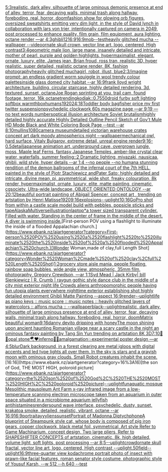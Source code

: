 [5:3](https://www.ebank.nz/aiartgenerator?category=5%3A3)[realistic, dark alley, silhouette of large ominous demonic presence at end of alley, terror, fear, decaying walls, minimal trash along hallway, foreboding, real, horror, doom](https://www.ebank.nz/aiartgenerator?category=realistic%2C%2520dark%2520alley%2C%2520silhouette%2520of%2520large%2520ominous%2520demonic%2520presence%2520at%2520end%2520of%2520alley%2C%2520terror%2C%2520fear%2C%2520decaying%2520walls%2C%2520minimal%2520trash%2520along%2520hallway%2C%2520foreboding%2C%2520real%2C%2520horror%2C%2520doom)[fashion show for glowing orb figures, oversized sweatshirts emitting very dim light, in the style of David lynch in collaboration with lars von trier, intentionally captured on camera in 2049, post processed to enhance quality, film grain, film equipment, aura lighting, octane render —ar 4:3](https://www.ebank.nz/aiartgenerator?category=fashion%2520show%2520for%2520glowing%2520orb%2520figures%2C%2520oversized%2520sweatshirts%2520emitting%2520very%2520dim%2520light%2C%2520in%2520the%2520style%2520of%2520David%2520lynch%2520in%2520collaboration%2520with%2520lars%2520von%2520trier%2C%2520intentionally%2520captured%2520on%2520camera%2520in%25202049%2C%2520post%2520processed%2520to%2520enhance%2520quality%2C%2520film%2520grain%2C%2520film%2520equipment%2C%2520aura%2520lighting%2C%2520octane%2520render%2520%E2%80%94ar%25204%3A3)[ghibli](https://www.ebank.nz/aiartgenerator?category=ghibli)[1](https://www.ebank.nz/aiartgenerator?category=1)[2](https://www.ebank.nz/aiartgenerator?category=2)[16:9](https://www.ebank.nz/aiartgenerator?category=16%3A9)[16:9](https://www.ebank.nz/aiartgenerator?category=16%3A9)[mob](https://www.ebank.nz/aiartgenerator?category=mob)[--test](https://www.ebank.nz/aiartgenerator?category=--test)[heavily glitched mucha --wallpaper --video](https://www.ebank.nz/aiartgenerator?category=heavily%2520glitched%2520mucha%2520--wallpaper%2520--video)[ornate skull crown, vector line art, logo, centered, High contrast](https://www.ebank.nz/aiartgenerator?category=ornate%2520skull%2520crown%2C%2520vector%2520line%2520art%2C%2520logo%2C%2520centered%2C%2520High%2520contrast)[3:4](https://www.ebank.nz/aiartgenerator?category=3%3A4)[geometric male lion, large mane, insanely detailed and intricate, mother of pearl, purple and golden highlights, hypermaximalist, elegant, ornate, luxury, elite, James jean, Brian froud, ross tran, realistic 3D, hyper realistic, super detailed, realistic octane render, 8K, fashion photography](https://www.ebank.nz/aiartgenerator?category=geometric%2520male%2520lion%2C%2520large%2520mane%2C%2520insanely%2520detailed%2520and%2520intricate%2C%2520mother%2520of%2520pearl%2C%2520purple%2520and%2520golden%2520highlights%2C%2520hypermaximalist%2C%2520elegant%2C%2520ornate%2C%2520luxury%2C%2520elite%2C%2520James%2520jean%2C%2520Brian%2520froud%2C%2520ross%2520tran%2C%2520realistic%25203D%2C%2520hyper%2520realistic%2C%2520super%2520detailed%2C%2520realistic%2520octane%2520render%2C%25208K%2C%2520fashion%2520photography)[heavily glitched mucha](https://www.ebank.nz/aiartgenerator?category=heavily%2520glitched%2520mucha)[girl, robot, illust, blue](https://www.ebank.nz/aiartgenerator?category=girl%2C%2520robot%2C%2520illust%2C%2520blue)[2:3](https://www.ebank.nz/aiartgenerator?category=2%3A3)[/imagine prompt: an endless gradient worm squiggle in wool trendy colour palettes](https://www.ebank.nz/aiartgenerator?category=/imagine%2520prompt%3A%2520an%2520endless%2520gradient%2520worm%2520squiggle%2520in%2520wool%2520trendy%2520colour%2520palettes)[inside glass domed city habitat --ar 16:9](https://www.ebank.nz/aiartgenerator?category=inside%2520glass%2520domed%2520city%2520habitat%2520--ar%252016%3A9)[frank lloyd wright architecture, building, circular staircase, highly detailed rendering, 3d, textured, sunset, octane](https://www.ebank.nz/aiartgenerator?category=frank%2520lloyd%2520wright%2520architecture%2C%2520building%2C%2520circular%2520staircase%2C%2520highly%2520detailed%2520rendering%2C%25203d%2C%2520textured%2C%2520sunset%2C%2520octane)[Joe Rogan sprinting at you, trail cam, found footage, terror, 16k octane](https://www.ebank.nz/aiartgenerator?category=Joe%2520Rogan%2520sprinting%2520at%2520you%2C%2520trail%2520cam%2C%2520found%2520footage%2C%2520terror%2C%252016k%2520octane)[trending](https://www.ebank.nz/aiartgenerator?category=trending)[kodiak](https://www.ebank.nz/aiartgenerator?category=kodiak)[::0.75](https://www.ebank.nz/aiartgenerator?category=%3A%3A0.75)[50](https://www.ebank.nz/aiartgenerator?category=50)[](https://www.ebank.nz/aiartgenerator?category=)[droid furby soft lighting softbox warmth](https://www.ebank.nz/aiartgenerator?category=droid%2520furby%2520soft%2520lighting%2520softbox%2520warmth)[box](https://www.ebank.nz/aiartgenerator?category=box)[humans](https://www.ebank.nz/aiartgenerator?category=humans)[1920](https://www.ebank.nz/aiartgenerator?category=1920)[](https://www.ebank.nz/aiartgenerator?category=)[24:18](https://www.ebank.nz/aiartgenerator?category=24%3A18)[Toddler body bag](https://www.ebank.nz/aiartgenerator?category=Toddler%2520body%2520bag)[fisher price my first twitter suspension](https://www.ebank.nz/aiartgenerator?category=fisher%2520price%2520my%2520first%2520twitter%2520suspension)[psychedelic clockwork 60s magazine page —ar 9:19 —no text words numbers](https://www.ebank.nz/aiartgenerator?category=psychedelic%2520clockwork%252060s%2520magazine%2520page%2520%E2%80%94ar%25209%3A19%2520%E2%80%94no%2520text%2520words%2520numbers)[optical illusion architecture Soviet brutalism](https://www.ebank.nz/aiartgenerator?category=optical%2520illusion%2520architecture%2520Soviet%2520brutalism)[highly detailed highly accurate Highly Detailed Outline Pencil Sketch of Gov’t Mule HD Mode Black and White Coloring Book Page  --test --ar 8:10](https://www.ebank.nz/aiartgenerator?category=highly%2520detailed%2520highly%2520accurate%2520Highly%2520Detailed%2520Outline%2520Pencil%2520Sketch%2520of%2520Gov%E2%80%99t%2520Mule%2520HD%2520Mode%2520Black%2520and%2520White%2520Coloring%2520Book%2520Page%2520%2520--test%2520--ar%25208%3A10)[mullins](https://www.ebank.nz/aiartgenerator?category=mullins)[1080](https://www.ebank.nz/aiartgenerator?category=1080)[camera museum](https://www.ebank.nz/aiartgenerator?category=camera%2520museum)[detailed victorian warehouse crates concept art dark moody atmospherics night --wallpaper](https://www.ebank.nz/aiartgenerator?category=detailed%2520victorian%2520warehouse%2520crates%2520concept%2520art%2520dark%2520moody%2520atmospherics%2520night%2520--wallpaper)[mechanical owl, hard surface, Vitaly Bulgarov, extreme detail, unreal engine render](https://www.ebank.nz/aiartgenerator?category=mechanical%2520owl%2C%2520hard%2520surface%2C%2520Vitaly%2520Bulgarov%2C%2520extreme%2520detail%2C%2520unreal%2520engine%2520render)[9:16](https://www.ebank.nz/aiartgenerator?category=9%3A16)[-0.5](https://www.ebank.nz/aiartgenerator?category=-0.5)[detail](https://www.ebank.nz/aiartgenerator?category=detail)[japanese animation art, underground cave, overgrown jungle, moss, Maple leaf Ferns, fantasy Japanese Temples, amber-like crystal clear water, waterfalls, summer feeling::2 Dramatic lighting, miyazaki, nausicaa, ghibli, wild style, hyper details --ar 1:4 --no people --no human](https://www.ebank.nz/aiartgenerator?category=japanese%2520animation%2520art%2C%2520underground%2520cave%2C%2520overgrown%2520jungle%2C%2520moss%2C%2520Maple%2520leaf%2520Ferns%2C%2520fantasy%2520Japanese%2520Temples%2C%2520amber-like%2520crystal%2520clear%2520water%2C%2520waterfalls%2C%2520summer%2520feeling%3A%3A2%2520Dramatic%2520lighting%2C%2520miyazaki%2C%2520nausicaa%2C%2520ghibli%2C%2520wild%2520style%2C%2520hyper%2520details%2520--ar%25201%3A4%2520--no%2520people%2520--no%2520human)[a  stunning rendition of the demon ballrooms of the infernal court of the 7th HELL, painted in the style of Piotr Stachiewicz andPater Sato; highly detailed and intricate, divine mean, pi, asymmetrical, wide shot, freaky colouration, 8k render, hypermaximalist, ornate, luxury, elite, matte painting, cinematic, cgsociety, Ultra-wide landscape, OBJECT ORIENTED ONTOLOGY --ar 20:12](https://www.ebank.nz/aiartgenerator?category=a%2520%2520stunning%2520rendition%2520of%2520the%2520demon%2520ballrooms%2520of%2520the%2520infernal%2520court%2520of%2520the%25207th%2520HELL%2C%2520painted%2520in%2520the%2520style%2520of%2520Piotr%2520Stachiewicz%2520andPater%2520Sato%3B%2520highly%2520detailed%2520and%2520intricate%2C%2520divine%2520mean%2C%2520pi%2C%2520asymmetrical%2C%2520wide%2520shot%2C%2520freaky%2520colouration%2C%25208k%2520render%2C%2520hypermaximalist%2C%2520ornate%2C%2520luxury%2C%2520elite%2C%2520matte%2520painting%2C%2520cinematic%2C%2520cgsociety%2C%2520Ultra-wide%2520landscape%2C%2520OBJECT%2520ORIENTED%2520ONTOLOGY%2520--ar%252020%3A12)[beautiful portrait painting of Abigail Spencer, concept art , trending on artstation by Henri Matisse](https://www.ebank.nz/aiartgenerator?category=beautiful%2520portrait%2520painting%2520of%2520Abigail%2520Spencer%2C%2520concept%2520art%2520%2C%2520trending%2520on%2520artstation%2520by%2520Henri%2520Matisse)[1920](https://www.ebank.nz/aiartgenerator?category=1920)[9:16](https://www.ebank.nz/aiartgenerator?category=9%3A16)[explosions](https://www.ebank.nz/aiartgenerator?category=explosions)[--uplight](https://www.ebank.nz/aiartgenerator?category=--uplight)[10:16](https://www.ebank.nz/aiartgenerator?category=10%3A16)[GoPro shot from within a castle scale model build with pebbles, popsicle sticks and tape](https://www.ebank.nz/aiartgenerator?category=GoPro%2520shot%2520from%2520within%2520a%2520castle%2520scale%2520model%2520build%2520with%2520pebbles%2C%2520popsicle%2520sticks%2520and%2520tape)[Alaska](https://www.ebank.nz/aiartgenerator?category=Alaska)[Multiverse](https://www.ebank.nz/aiartgenerator?category=Multiverse)[illustration](https://www.ebank.nz/aiartgenerator?category=illustration)[laptop](https://www.ebank.nz/aiartgenerator?category=laptop)[*a tower sized transparent cylinder. Filled with water. Standing in the center of frame in the middle of the desert. A diver is swimming inside.](https://www.ebank.nz/aiartgenerator?category=%2Aa%2520tower%2520sized%2520transparent%2520cylinder.%2520Filled%2520with%2520water.%2520Standing%2520in%2520the%2520center%2520of%2520frame%2520in%2520the%2520middle%2520of%2520the%2520desert.%2520A%2520diver%2520is%2520swimming%2520inside.)[First-person POV using a flashlight to illuminate the inside of a flooded Appalachian church.](https://www.ebank.nz/aiartgenerator?category=First-person%2520POV%2520using%2520a%2520flashlight%2520to%2520illuminate%2520the%2520inside%2520of%2520a%2520flooded%2520Appalachian%2520church.)[Wonder Woman,made of clay,full Length Shot](https://www.ebank.nz/aiartgenerator?category=Wonder%2520Woman%2Cmade%2520of%2520clay%2Cfull%2520Length%2520Shot)[1:2](https://www.ebank.nz/aiartgenerator?category=1%3A2)[grocery store aisle mania, people floating, rainbow soap bubbles, wide angle view, atmospheric, 35mm film, photography, Gregory Crewdson, —ar 1:1](https://www.ebank.nz/aiartgenerator?category=grocery%2520store%2520aisle%2520mania%2C%2520people%2520floating%2C%2520rainbow%2520soap%2520bubbles%2C%2520wide%2520angle%2520view%2C%2520atmospheric%2C%252035mm%2520film%2C%2520photography%2C%2520Gregory%2520Crewdson%2C%2520%E2%80%94ar%25201%3A1)[Syd Mead | Jack Kirby| bill Sienkiewicz | R. Crumb | raygun gothic style dance club in the middle of a city mist exterior night life Crowds aliens anthropomorphic people having fun utopia plants everywhere nighttime exterior establishing shot highly detailed environment Ghibli Matte Painting --aspect 16:9](https://www.ebank.nz/aiartgenerator?category=Syd%2520Mead%2520%7C%2520Jack%2520Kirby%7C%2520bill%2520Sienkiewicz%2520%7C%2520R.%2520Crumb%2520%7C%2520raygun%2520gothic%2520style%2520dance%2520club%2520in%2520the%2520middle%2520of%2520a%2520city%2520mist%2520exterior%2520night%2520life%2520Crowds%2520aliens%2520anthropomorphic%2520people%2520having%2520fun%2520utopia%2520plants%2520everywhere%2520nighttime%2520exterior%2520establishing%2520shot%2520highly%2520detailed%2520environment%2520Ghibli%2520Matte%2520Painting%2520--aspect%252016%3A9)[render](https://www.ebank.nz/aiartgenerator?category=render)[--uplight](https://www.ebank.nz/aiartgenerator?category=--uplight)[life as piano keys :: music score :: music notes :: heavily glitched layers of watercolors :: alfons mucha :: --wallpaper](https://www.ebank.nz/aiartgenerator?category=life%2520as%2520piano%2520keys%2520%3A%3A%2520music%2520score%2520%3A%3A%2520music%2520notes%2520%3A%3A%2520heavily%2520glitched%2520layers%2520of%2520watercolors%2520%3A%3A%2520alfons%2520mucha%2520%3A%3A%2520--wallpaper)[black](https://www.ebank.nz/aiartgenerator?category=black)[--uplight](https://www.ebank.nz/aiartgenerator?category=--uplight)[realistic, dark alley, silhouette of large ominous presence at end of alley, terror, fear, decaying walls, minimal trash along hallway, foreboding, real, horror, doom](https://www.ebank.nz/aiartgenerator?category=realistic%2C%2520dark%2520alley%2C%2520silhouette%2520of%2520large%2520ominous%2520presence%2520at%2520end%2520of%2520alley%2C%2520terror%2C%2520fear%2C%2520decaying%2520walls%2C%2520minimal%2520trash%2520along%2520hallway%2C%2520foreboding%2C%2520real%2C%2520horror%2C%2520doom)[Matrix beautiful woman](https://www.ebank.nz/aiartgenerator?category=Matrix%2520beautiful%2520woman)[9:16](https://www.ebank.nz/aiartgenerator?category=9%3A16)[danny devito dripping with honey](https://www.ebank.nz/aiartgenerator?category=danny%2520devito%2520dripping%2520with%2520honey)[The moon shining upon ancient haunting Romanian village near a scary castle in the night an ominous fantasy painting by Tang Sin Yun trending on artstation 8K 3D](https://www.ebank.nz/aiartgenerator?category=The%2520moon%2520shining%2520upon%2520ancient%2520haunting%2520Romanian%2520village%2520near%2520a%2520scary%2520castle%2520in%2520the%2520night%2520an%2520ominous%2520fantasy%2520painting%2520by%2520Tang%2520Sin%2520Yun%2520trending%2520on%2520artstation%25208K%25203D)[7:10](https://www.ebank.nz/aiartgenerator?category=7%3A10)[🤯🔥opal stone🪂❤️inferno💊🍒amalgamation💥experimental poster design —ar 4:5](https://www.ebank.nz/aiartgenerator?category=%F0%9F%A4%AF%F0%9F%94%A5opal%2520stone%F0%9F%AA%82%E2%9D%A4%EF%B8%8Finferno%F0%9F%92%8A%F0%9F%8D%92amalgamation%F0%9F%92%A5experimental%2520poster%2520design%2520%E2%80%94ar%25204%3A5)[blur](https://www.ebank.nz/aiartgenerator?category=blur)[Dark background, in a forest clearing are metal igloos  with digital accents and led type lights all over them. In the sky is stars and a grayish moon with ominous gray clouds. Small Robot creatures inhabit the scene.](https://www.ebank.nz/aiartgenerator?category=Dark%2520background%2C%2520in%2520a%2520forest%2520clearing%2520are%2520metal%2520igloos%2520%2520with%2520digital%2520accents%2520and%2520led%2520type%2520lights%2520all%2520over%2520them.%2520In%2520the%2520sky%2520is%2520stars%2520and%2520a%2520grayish%2520moon%2520with%2520ominous%2520gray%2520clouds.%2520Small%2520Robot%2520creatures%2520inhabit%2520the%2520scene.)[16:16](https://www.ebank.nz/aiartgenerator?category=16%3A16)[the son of God, THE MOST HIGH, poloroid picture](https://www.ebank.nz/aiartgenerator?category=the%2520son%2520of%2520God%2C%2520THE%2520MOST%2520HIGH%2C%2520poloroid%2520picture)[--uplight](https://www.ebank.nz/aiartgenerator?category=--uplight)[fun](https://www.ebank.nz/aiartgenerator?category=fun)[aquatic mosque Mesolithic mausoleum Ant Farm x-ray infrared image from a low-temperature scanning electron microscope taken from an aquarium in outer space situated in a microbiome aquarium jellyfish antihistamines](https://www.ebank.nz/aiartgenerator?category=aquatic%2520mosque%2520Mesolithic%2520mausoleum%2520Ant%2520Farm%2520x-ray%2520infrared%2520image%2520from%2520a%2520low-temperature%2520scanning%2520electron%2520microscope%2520taken%2520from%2520an%2520aquarium%2520in%2520outer%2520space%2520situated%2520in%2520a%2520microbiome%2520aquarium%2520jellyfish%2520antihistamines)[render](https://www.ebank.nz/aiartgenerator?category=render)[sound wave interface, psychedelic, dusty, sunset, krakatoa smoke, detailed, realistic, vibrant, octane --ar 16:9](https://www.ebank.nz/aiartgenerator?category=sound%2520wave%2520interface%2C%2520psychedelic%2C%2520dusty%2C%2520sunset%2C%2520krakatoa%2520smoke%2C%2520detailed%2C%2520realistic%2C%2520vibrant%2C%2520octane%2520--ar%252016%3A9)[16:9](https://www.ebank.nz/aiartgenerator?category=16%3A9)[portrait](https://www.ebank.nz/aiartgenerator?category=portrait)[ayyyliens](https://www.ebank.nz/aiartgenerator?category=ayyyliens)[sunset](https://www.ebank.nz/aiartgenerator?category=sunset)[Portrait of Madonna,Diptych](https://www.ebank.nz/aiartgenerator?category=Portrait%2520of%2520Madonna%2CDiptych)[phone](https://www.ebank.nz/aiartgenerator?category=phone)[A blueprint of Steampunk style cat, whose body is composed of pig iron gears, copper clockwork, black metal foil, symmetrical, Art style Refer to Game Machinarium.  concept design, Two large pliers, Refer to SHAPESHIFTER CONCEPTS  of artstation, cinematic,  8k, high detailed,  volume light,  soft lights,  post processing    --ar 8:5](https://www.ebank.nz/aiartgenerator?category=A%2520blueprint%2520of%2520Steampunk%2520style%2520cat%2C%2520whose%2520body%2520is%2520composed%2520of%2520pig%2520iron%2520gears%2C%2520copper%2520clockwork%2C%2520black%2520metal%2520foil%2C%2520symmetrical%2C%2520Art%2520style%2520Refer%2520to%2520Game%2520Machinarium.%2520%2520concept%2520design%2C%2520Two%2520large%2520pliers%2C%2520Refer%2520to%2520SHAPESHIFTER%2520CONCEPTS%2520%2520of%2520artstation%2C%2520cinematic%2C%2520%25208k%2C%2520high%2520detailed%2C%2520%2520volume%2520light%2C%2520%2520soft%2520lights%2C%2520%2520post%2520processing%2520%2520%2520%2520--ar%25208%3A5)[--uplight](https://www.ebank.nz/aiartgenerator?category=--uplight)[crowd](https://www.ebank.nz/aiartgenerator?category=crowd)[ornate skull fractal, vector line art, logo, centered, High contrast --uplight](https://www.ebank.nz/aiartgenerator?category=ornate%2520skull%2520fractal%2C%2520vector%2520line%2520art%2C%2520logo%2C%2520centered%2C%2520High%2520contrast%2520--uplight)[.50](https://www.ebank.nz/aiartgenerator?category=.50)[field](https://www.ebank.nz/aiartgenerator?category=field)[--uplight](https://www.ebank.nz/aiartgenerator?category=--uplight)[16:9](https://www.ebank.nz/aiartgenerator?category=16%3A9)[three-quarter view kodachrome portrait photo of insect with prawn-like facial features, roman senator style costume, photographic style of Yousuf Karsh, --w 512 --h 640  --test](https://www.ebank.nz/aiartgenerator?category=three-quarter%2520view%2520kodachrome%2520portrait%2520photo%2520of%2520insect%2520with%2520prawn-like%2520facial%2520features%2C%2520roman%2520senator%2520style%2520costume%2C%2520photographic%2520style%2520of%2520Yousuf%2520Karsh%2C%2520--w%2520512%2520--h%2520640%2520%2520--test)
